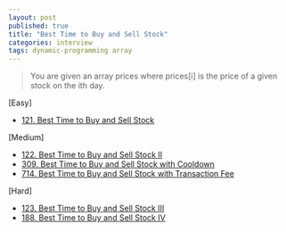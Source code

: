 ```yaml
---
layout: post
published: true
title: "Best Time to Buy and Sell Stock"
categories: interview
tags: dynamic-programming array
---
```


> You are given an array prices where prices[i] is the price of a given stock on the ith day.

[Easy]
- [121. Best Time to Buy and Sell Stock](https://leetcode.com/problems/best-time-to-buy-and-sell-stock/)

[Medium]
- [122. Best Time to Buy and Sell Stock II](https://leetcode.com/problems/best-time-to-buy-and-sell-stock-ii/)
- [309. Best Time to Buy and Sell Stock with Cooldown](https://leetcode.com/problems/best-time-to-buy-and-sell-stock-with-cooldown/)
- [714. Best Time to Buy and Sell Stock with Transaction Fee](https://leetcode.com/problems/best-time-to-buy-and-sell-stock-with-transaction-fee/)

[Hard]
- [123. Best Time to Buy and Sell Stock III](https://leetcode.com/problems/best-time-to-buy-and-sell-stock-iii/)
- [188. Best Time to Buy and Sell Stock IV](https://leetcode.com/problems/best-time-to-buy-and-sell-stock-iv/)